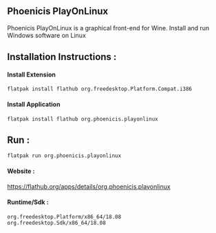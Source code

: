 
## Phoenicis PlayOnLinux

Phoenicis PlayOnLinux is a graphical front-end for Wine.
Install and run Windows software on Linux


## Installation Instructions :

#### Install Extension
```
flatpak install flathub org.freedesktop.Platform.Compat.i386
```

#### Install Application
```
flatpak install flathub org.phoenicis.playonlinux
```

## Run :
```
flatpak run org.phoenicis.playonlinux
```

#### Website :

https://flathub.org/apps/details/org.phoenicis.playonlinux


#### Runtime/Sdk :
```
org.freedesktop.Platform/x86_64/18.08
org.freedesktop.Sdk/x86_64/18.08
```
